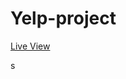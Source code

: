 # Yelp-project

<!-- add link -->
[Live View](https://peaceful-ocean-29295-87383deb0a4f.herokuapp.com/)


s